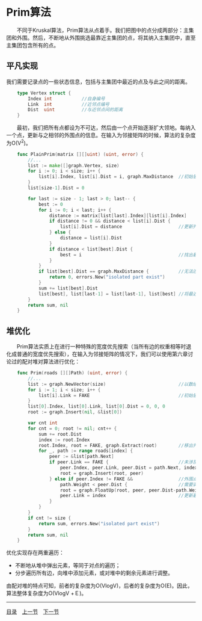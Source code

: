 # Prim算法
　　不同于Kruskal算法，Prim算法从点着手。我们把图中的点分成两部分：主集团和外围。然后，不断地从外围挑选最靠近主集团的点，将其纳入主集团中，直至主集团包含所有的点。

## 平凡实现
我们需要记录点的一些状态信息，包括与主集团中最近的点及与此之间的距离。
```go
    type Vertex struct {
        Index int           //自身编号
        Link  int           //近邻点编号
        Dist  uint          //与近邻点间的距离
    }
```
　　最初，我们把所有点都设为不可达，然后由一个点开始逐渐扩大领地。每纳入一个点，更新与之相邻的外围点的信息。在输入为邻接矩阵的时候，算法的复杂度为O(V<sup>2</sup>)。
```go
    func PlainPrim(matrix [][]uint) (uint, error) {
        //...
        list := make([]graph.Vertex, size)
        for i := 0; i < size; i++ {
            list[i].Index, list[i].Dist = i, graph.MaxDistance  //初始皆不可达
        }
        list[size-1].Dist = 0

        for last := size - 1; last > 0; last-- {
            best := 0
            for i := 0; i < last; i++ {
                distance := matrix[list[last].Index][list[i].Index]
                if distance != 0 && distance < list[i].Dist {
                    list[i].Dist = distance                     //更新外围点距离主集团的距离
                } else {
                    distance = list[i].Dist
                }
                if distance < list[best].Dist {
                    best = i                                    //找出最近的外围点
                }
            }
            if list[best].Dist == graph.MaxDistance {           //无法连通所有点
                return 0, errors.New("isolated part exist")
            }
            sum += list[best].Dist
            list[best], list[last-1] = list[last-1], list[best] //将最近的外围点纳入主集团
        }
        return sum, nil
    }
```

## 堆优化
　　Prim算法实质上在进行一种特殊的宽度优先搜索（当所有边的权重相等时退化成普通的宽度优先搜索），在输入为邻接矩阵的情况下，我们可以使用第六章讨论过的配对堆对算法进行优化：
```go
    func Prim(roads [][]Path) (uint, error) {
        //...
        list := graph.NewVector(size)                           //以数组形式申请节点，方便查找
        for i := 1; i < size; i++ {
            list[i].Link = FAKE                                 //初始皆在未在案
        }
        list[0].Index, list[0].Link, list[0].Dist = 0, 0, 0
        root := graph.Insert(nil, &list[0])

        var cnt int
        for cnt = 0; root != nil; cnt++ {
            sum += root.Dist
            index := root.Index
            root.Index, root = FAKE, graph.Extract(root)        //移出外围，纳入主集团
            for _, path := range roads[index] {
                peer := &list[path.Next]
                if peer.Link == FAKE {                          //未涉及点，纳入外围
                    peer.Index, peer.Link, peer.Dist = path.Next, index, path.Weight
                    root = graph.Insert(root, peer)
                } else if peer.Index != FAKE &&                 //外围点
                    path.Weight < peer.Dist {                   //需要调整
                    root = graph.FloatUp(root, peer, peer.Dist-path.Weight)
                    peer.Link = index                           //更新最近邻
                }
            }
        }
        if cnt != size {
            return sum, errors.New("isolated part exist")
        }
        return sum, nil
    }
```
优化实现存在两重遍历：

 - 不断地从堆中弹出元素，等同于对点的遍历；
 - 分步遍历所有边，向堆中添加元素，或对堆中的剩余元素进行调整。

由配对堆的特点可知，前者的复杂度为O(VlogV)，后者的复杂度为O(E)。因此，算法整体复杂度为O(VlogV +Ｅ)。

---
[目录](../index.md)　[上一节](07-A.md)　[下一节](07-C.md)
